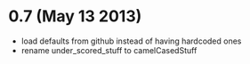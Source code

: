 0.7 (May 13 2013)
=================

- load defaults from github instead of having hardcoded ones
- rename under_scored_stuff to camelCasedStuff

